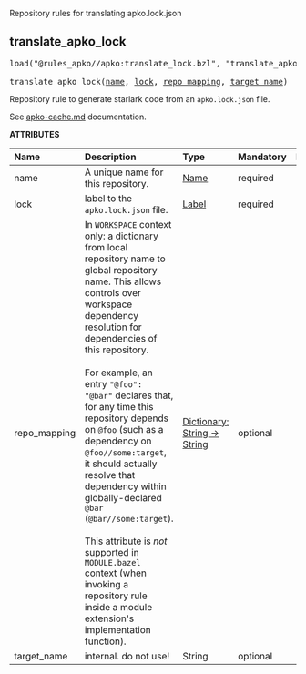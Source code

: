 <!-- Generated with Stardoc: http://skydoc.bazel.build -->

Repository rules for translating apko.lock.json

<a id="translate_apko_lock"></a>

## translate_apko_lock

<pre>
load("@rules_apko//apko:translate_lock.bzl", "translate_apko_lock")

translate_apko_lock(<a href="#translate_apko_lock-name">name</a>, <a href="#translate_apko_lock-lock">lock</a>, <a href="#translate_apko_lock-repo_mapping">repo_mapping</a>, <a href="#translate_apko_lock-target_name">target_name</a>)
</pre>

Repository rule to generate starlark code from an `apko.lock.json` file.

See [apko-cache.md](./apko-cache.md) documentation.

**ATTRIBUTES**


| Name  | Description | Type | Mandatory | Default |
| :------------- | :------------- | :------------- | :------------- | :------------- |
| <a id="translate_apko_lock-name"></a>name |  A unique name for this repository.   | <a href="https://bazel.build/concepts/labels#target-names">Name</a> | required |  |
| <a id="translate_apko_lock-lock"></a>lock |  label to the `apko.lock.json` file.   | <a href="https://bazel.build/concepts/labels">Label</a> | required |  |
| <a id="translate_apko_lock-repo_mapping"></a>repo_mapping |  In `WORKSPACE` context only: a dictionary from local repository name to global repository name. This allows controls over workspace dependency resolution for dependencies of this repository.<br><br>For example, an entry `"@foo": "@bar"` declares that, for any time this repository depends on `@foo` (such as a dependency on `@foo//some:target`, it should actually resolve that dependency within globally-declared `@bar` (`@bar//some:target`).<br><br>This attribute is _not_ supported in `MODULE.bazel` context (when invoking a repository rule inside a module extension's implementation function).   | <a href="https://bazel.build/rules/lib/dict">Dictionary: String -> String</a> | optional |  |
| <a id="translate_apko_lock-target_name"></a>target_name |  internal. do not use!   | String | optional |  `""`  |
